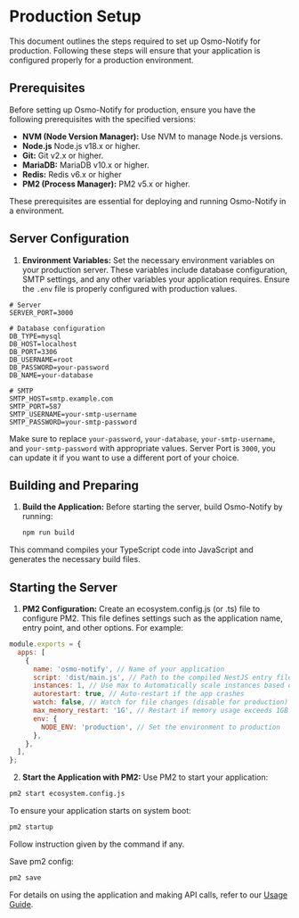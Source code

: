 # Production Setup

This document outlines the steps required to set up Osmo-Notify for production. Following these steps will ensure that your application is configured properly for a production environment.

## Prerequisites

Before setting up Osmo-Notify for production, ensure you have the following prerequisites with the specified versions:

- **NVM (Node Version Manager):** Use NVM to manage Node.js versions.
- **Node.js** Node.js v18.x or higher.
- **Git:** Git v2.x or higher.
- **MariaDB:** MariaDB v10.x or higher.
- **Redis:** Redis v6.x or higher
- **PM2 (Process Manager):** PM2 v5.x or higher.

These prerequisites are essential for deploying and running Osmo-Notify in a environment.

## Server Configuration

1. **Environment Variables:** Set the necessary environment variables on your production server. These variables include database configuration, SMTP settings, and any other variables your application requires. Ensure the `.env` file is properly configured with production values.

  ```env
  # Server
  SERVER_PORT=3000

  # Database configuration
  DB_TYPE=mysql
  DB_HOST=localhost
  DB_PORT=3306
  DB_USERNAME=root
  DB_PASSWORD=your-password
  DB_NAME=your-database

  # SMTP
  SMTP_HOST=smtp.example.com
  SMTP_PORT=587
  SMTP_USERNAME=your-smtp-username
  SMTP_PASSWORD=your-smtp-password
  ```

Make sure to replace `your-password`, `your-database`, `your-smtp-username`, and `your-smtp-password` with appropriate values. Server Port is `3000`, you can update it if you want to use a different port of your choice.

## Building and Preparing

1. **Build the Application:** Before starting the server, build Osmo-Notify by running:

   ```sh
   npm run build
   ```

  This command compiles your TypeScript code into JavaScript and generates the necessary build files.

## Starting the Server

1. **PM2 Configuration:** Create an ecosystem.config.js (or .ts) file to configure PM2. This file defines settings such as the application name, entry point, and other options. For example:

  ```js
  module.exports = {
    apps: [
      {
        name: 'osmo-notify', // Name of your application
        script: 'dist/main.js', // Path to the compiled NestJS entry file
        instances: 1, // Use max to Automatically scale instances based on CPU cores
        autorestart: true, // Auto-restart if the app crashes
        watch: false, // Watch for file changes (disable for production)
        max_memory_restart: '1G', // Restart if memory usage exceeds 1GB
        env: {
          NODE_ENV: 'production', // Set the environment to production
        },
      },
    ],
  };
  ```

2. **Start the Application with PM2:** Use PM2 to start your application:

  ```sh
  pm2 start ecosystem.config.js
  ```

To ensure your application starts on system boot:

  ```sh
  pm2 startup
  ```

Follow instruction given by the command if any.

Save pm2 config:

  ```sh
  pm2 save
  ```

For details on using the application and making API calls, refer to our [Usage Guide](usage-guide.md).
